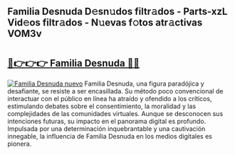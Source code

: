 ## Familia Desnuda D𝚎sn𝚞dos filtr𝚊dos - Parts-xzL Vid𝚎os filtr𝚊dos - N𝚞evas f𝚘tos atr𝚊ctivas VOM3v

# <h2><a href="http://mb40w4s.tromn.icu/?c=Familia+Desnuda">🔗👉👉👉 Familia Desnuda 🔗🔗</a></h2>

[![Familia Desnuda nuevo](https://i.imgur.com/pEAQMta.gif)](http://mb40w4s.tromn.icu/?c=Familia+Desnuda)
Familia Desnuda, una figura paradójica y desafiante, se resiste a ser encasillada. Su método poco convencional de interactuar con el público en línea ha atraído y ofendido a los críticos, estimulando debates sobre el consentimiento, la moralidad y las complejidades de las comunidades virtuales. Aunque se desconocen sus intenciones futuras, su impacto en el panorama digital es profundo. Impulsada por una determinación inquebrantable y una cautivación innegable, la influencia de Familia Desnuda en los medios digitales es pionera.
